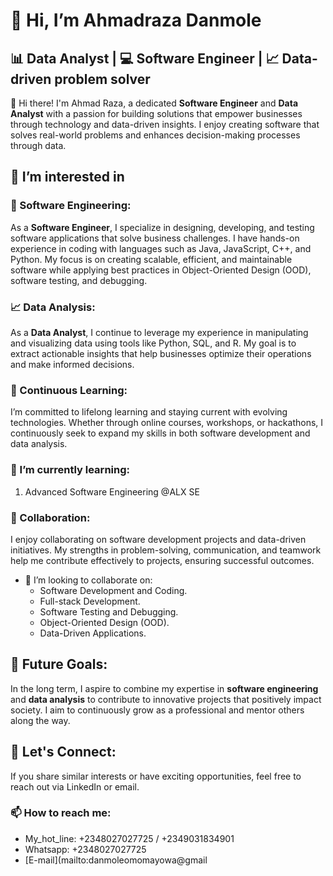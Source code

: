 # 👋 Hi, I’m Ahmadraza Danmole
## 📊 Data Analyst | 💻 Software Engineer | 📈 Data-driven problem solver

👋 Hi there! I'm Ahmad Raza, a dedicated **Software Engineer** and **Data Analyst** with a passion for building solutions that empower businesses through technology and data-driven insights. I enjoy creating software that solves real-world problems and enhances decision-making processes through data.

## 👀 I’m interested in
### 💼 Software Engineering:
As a **Software Engineer**, I specialize in designing, developing, and testing software applications that solve business challenges. I have hands-on experience in coding with languages such as Java, JavaScript, C++, and Python. My focus is on creating scalable, efficient, and maintainable software while applying best practices in Object-Oriented Design (OOD), software testing, and debugging.

### 📈 Data Analysis:
As a **Data Analyst**, I continue to leverage my experience in manipulating and visualizing data using tools like Python, SQL, and R. My goal is to extract actionable insights that help businesses optimize their operations and make informed decisions.

### 🚀 Continuous Learning:
I’m committed to lifelong learning and staying current with evolving technologies. Whether through online courses, workshops, or hackathons, I continuously seek to expand my skills in both software development and data analysis.

### 🌱 I’m currently learning:
   1. Advanced Software Engineering @ALX SE

### 🤝 Collaboration:
I enjoy collaborating on software development projects and data-driven initiatives. My strengths in problem-solving, communication, and teamwork help me contribute effectively to projects, ensuring successful outcomes.
- 💞️ I’m looking to collaborate on:
  - Software Development and Coding.
  - Full-stack Development.
  - Software Testing and Debugging.
  - Object-Oriented Design (OOD).
  - Data-Driven Applications.

## 🎯 Future Goals:
In the long term, I aspire to combine my expertise in **software engineering** and **data analysis** to contribute to innovative projects that positively impact society. I aim to continuously grow as a professional and mentor others along the way.

## 📧 Let's Connect:
If you share similar interests or have exciting opportunities, feel free to reach out via LinkedIn or email.

### 📫 How to reach me: 
- My_hot_line: +2348027027725 / +2349031834901
- Whatsapp: +2348027027725
- [E-mail](mailto:danmoleomomayowa@gmail
